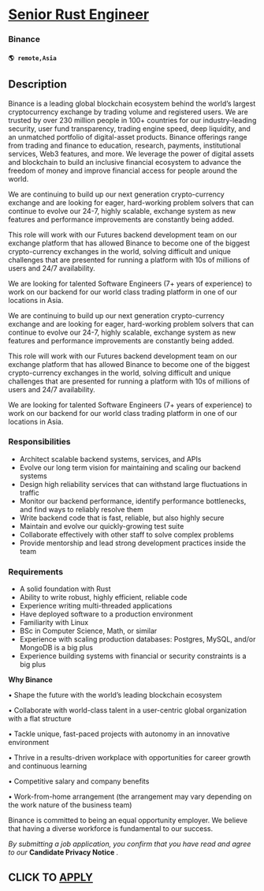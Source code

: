 # [Senior Rust Engineer](https://www.remotewlb.com/apply/senior-rust-engineer)  
### Binance  
#### `🌎 remote,Asia`  

## Description

Binance is a leading global blockchain ecosystem behind the world’s largest cryptocurrency exchange by trading volume and registered users. We are trusted by over 230 million people in 100+ countries for our industry-leading security, user fund transparency, trading engine speed, deep liquidity, and an unmatched portfolio of digital-asset products. Binance offerings range from trading and finance to education, research, payments, institutional services, Web3 features, and more. We leverage the power of digital assets and blockchain to build an inclusive financial ecosystem to advance the freedom of money and improve financial access for people around the world.

  

We are continuing to build up our next generation crypto-currency exchange and are looking for eager, hard-working problem solvers that can continue to evolve our 24-7, highly scalable, exchange system as new features and performance improvements are constantly being added.

  

This role will work with our Futures backend development team on our exchange platform that has allowed Binance to become one of the biggest crypto-currency exchanges in the world, solving difficult and unique challenges that are presented for running a platform with 10s of millions of users and 24/7 availability.

  

We are looking for talented Software Engineers (7+ years of experience) to work on our backend for our world class trading platform in one of our locations in Asia.

  

We are continuing to build up our next generation crypto-currency exchange and are looking for eager, hard-working problem solvers that can continue to evolve our 24-7, highly scalable, exchange system as new features and performance improvements are constantly being added.

  

This role will work with our Futures backend development team on our exchange platform that has allowed Binance to become one of the biggest crypto-currency exchanges in the world, solving difficult and unique challenges that are presented for running a platform with 10s of millions of users and 24/7 availability.

  

We are looking for talented Software Engineers (7+ years of experience) to work on our backend for our world class trading platform in one of our locations in Asia.

  

### Responsibilities

* Architect scalable backend systems, services, and APIs
* Evolve our long term vision for maintaining and scaling our backend systems
* Design high reliability services that can withstand large fluctuations in traffic
* Monitor our backend performance, identify performance bottlenecks, and find ways to reliably resolve them
* Write backend code that is fast, reliable, but also highly secure
* Maintain and evolve our quickly-growing test suite
* Collaborate effectively with other staff to solve complex problems
* Provide mentorship and lead strong development practices inside the team

  

### Requirements

* A solid foundation with Rust
* Ability to write robust, highly efficient, reliable code
* Experience writing multi-threaded applications
* Have deployed software to a production environment
* Familiarity with Linux
* BSc in Computer Science, Math, or similar
* Experience with scaling production databases: Postgres, MySQL, and/or MongoDB is a big plus
* Experience building systems with financial or security constraints is a big plus

  

 **Why Binance**

• Shape the future with the world’s leading blockchain ecosystem

• Collaborate with world-class talent in a user-centric global organization with a flat structure

• Tackle unique, fast-paced projects with autonomy in an innovative environment

• Thrive in a results-driven workplace with opportunities for career growth and continuous learning

• Competitive salary and company benefits

• Work-from-home arrangement (the arrangement may vary depending on the work nature of the business team)

  

Binance is committed to being an equal opportunity employer. We believe that having a diverse workforce is fundamental to our success.

 _By submitting a job application, you confirm that you have read and agree to our_ **Candidate Privacy Notice** _._

  
## CLICK TO [APPLY](https://www.remotewlb.com/apply/senior-rust-engineer)

